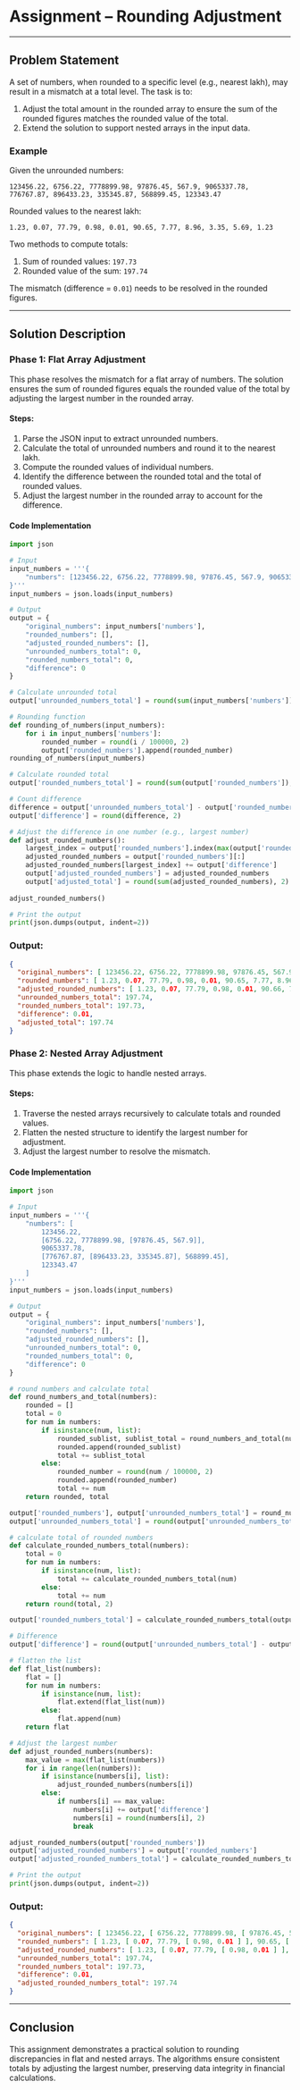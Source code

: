 # Assignment – Rounding Adjustment
---

## Problem Statement
A set of numbers, when rounded to a specific level (e.g., nearest lakh), may result in a mismatch at a total level. The task is to:
1. Adjust the total amount in the rounded array to ensure the sum of the rounded figures matches the rounded value of the total.
2. Extend the solution to support nested arrays in the input data.

### Example
Given the unrounded numbers:
```
123456.22, 6756.22, 7778899.98, 97876.45, 567.9, 9065337.78, 776767.87, 896433.23, 335345.87, 568899.45, 123343.47
```
Rounded values to the nearest lakh:
```
1.23, 0.07, 77.79, 0.98, 0.01, 90.65, 7.77, 8.96, 3.35, 5.69, 1.23
```
Two methods to compute totals:
1. Sum of rounded values: `197.73`
2. Rounded value of the sum: `197.74`

The mismatch (difference = `0.01`) needs to be resolved in the rounded figures.

---

## Solution Description

### Phase 1: Flat Array Adjustment
This phase resolves the mismatch for a flat array of numbers. The solution ensures the sum of rounded figures equals the rounded value of the total by adjusting the largest number in the rounded array.

#### Steps:
1. Parse the JSON input to extract unrounded numbers.
2. Calculate the total of unrounded numbers and round it to the nearest lakh.
3. Compute the rounded values of individual numbers.
4. Identify the difference between the rounded total and the total of rounded values.
5. Adjust the largest number in the rounded array to account for the difference.

#### Code Implementation
```python
import json

# Input
input_numbers = '''{
    "numbers": [123456.22, 6756.22, 7778899.98, 97876.45, 567.9, 9065337.78, 776767.87, 896433.23, 335345.87, 568899.45, 123343.47]
}'''
input_numbers = json.loads(input_numbers)

# Output
output = {
    "original_numbers": input_numbers['numbers'],
    "rounded_numbers": [],
    "adjusted_rounded_numbers": [],
    "unrounded_numbers_total": 0,
    "rounded_numbers_total": 0,
    "difference": 0
}

# Calculate unrounded total
output['unrounded_numbers_total'] = round(sum(input_numbers['numbers']) / 100000, 2)

# Rounding function
def rounding_of_numbers(input_numbers):
    for i in input_numbers['numbers']:
        rounded_number = round(i / 100000, 2)
        output['rounded_numbers'].append(rounded_number)
rounding_of_numbers(input_numbers)

# Calculate rounded total
output['rounded_numbers_total'] = round(sum(output['rounded_numbers']), 2)

# Count difference
difference = output['unrounded_numbers_total'] - output['rounded_numbers_total']
output['difference'] = round(difference, 2)

# Adjust the difference in one number (e.g., largest number)
def adjust_rounded_numbers():
    largest_index = output['rounded_numbers'].index(max(output['rounded_numbers']))
    adjusted_rounded_numbers = output['rounded_numbers'][:]
    adjusted_rounded_numbers[largest_index] += output['difference']
    output['adjusted_rounded_numbers'] = adjusted_rounded_numbers
    output['adjusted_total'] = round(sum(adjusted_rounded_numbers), 2)
    
adjust_rounded_numbers()

# Print the output
print(json.dumps(output, indent=2))
```
### Output:
```json
{
  "original_numbers": [ 123456.22, 6756.22, 7778899.98, 97876.45, 567.9, 9065337.78, 776767.87, 896433.23, 335345.87, 568899.45, 123343.47],
  "rounded_numbers": [ 1.23, 0.07, 77.79, 0.98, 0.01, 90.65, 7.77, 8.96, 3.35, 5.69, 1.23 ],
  "adjusted_rounded_numbers": [ 1.23, 0.07, 77.79, 0.98, 0.01, 90.66, 7.77, 8.96, 3.35, 5.69,1.23 ],
  "unrounded_numbers_total": 197.74,
  "rounded_numbers_total": 197.73,
  "difference": 0.01,
  "adjusted_total": 197.74
}
```

### Phase 2: Nested Array Adjustment
This phase extends the logic to handle nested arrays.

#### Steps:
1. Traverse the nested arrays recursively to calculate totals and rounded values.
2. Flatten the nested structure to identify the largest number for adjustment.
3. Adjust the largest number to resolve the mismatch.

#### Code Implementation
```python
import json

# Input
input_numbers = '''{
    "numbers": [
        123456.22,
        [6756.22, 7778899.98, [97876.45, 567.9]],
        9065337.78,
        [776767.87, [896433.23, 335345.87], 568899.45],
        123343.47
    ]
}'''
input_numbers = json.loads(input_numbers)

# Output
output = {
    "original_numbers": input_numbers['numbers'],
    "rounded_numbers": [],
    "adjusted_rounded_numbers": [],
    "unrounded_numbers_total": 0,
    "rounded_numbers_total": 0,
    "difference": 0
}

# round numbers and calculate total
def round_numbers_and_total(numbers):
    rounded = []
    total = 0
    for num in numbers:
        if isinstance(num, list):
            rounded_sublist, sublist_total = round_numbers_and_total(num)
            rounded.append(rounded_sublist)
            total += sublist_total
        else:
            rounded_number = round(num / 100000, 2)
            rounded.append(rounded_number)
            total += num
    return rounded, total

output['rounded_numbers'], output['unrounded_numbers_total'] = round_numbers_and_total(input_numbers['numbers'])
output['unrounded_numbers_total'] = round(output['unrounded_numbers_total'] / 100000, 2)

# calculate total of rounded numbers
def calculate_rounded_numbers_total(numbers):
    total = 0
    for num in numbers:
        if isinstance(num, list):
            total += calculate_rounded_numbers_total(num)
        else:
            total += num
    return round(total, 2)

output['rounded_numbers_total'] = calculate_rounded_numbers_total(output['rounded_numbers'])

# Difference
output['difference'] = round(output['unrounded_numbers_total'] - output['rounded_numbers_total'], 2)

# flatten the list
def flat_list(numbers):
    flat = []
    for num in numbers:
        if isinstance(num, list):
            flat.extend(flat_list(num))
        else:
            flat.append(num)
    return flat

# Adjust the largest number
def adjust_rounded_numbers(numbers):
    max_value = max(flat_list(numbers))
    for i in range(len(numbers)):
        if isinstance(numbers[i], list):
            adjust_rounded_numbers(numbers[i])
        else:
            if numbers[i] == max_value:
                numbers[i] += output['difference']
                numbers[i] = round(numbers[i], 2)
                break

adjust_rounded_numbers(output['rounded_numbers'])
output['adjusted_rounded_numbers'] = output['rounded_numbers']
output['adjusted_rounded_numbers_total'] = calculate_rounded_numbers_total(output['adjusted_rounded_numbers'])

# Print the output
print(json.dumps(output, indent=2))
```
### Output:
```json
{
  "original_numbers": [ 123456.22, [ 6756.22, 7778899.98, [ 97876.45, 567.9] ], 9065337.78,[ 776767.87, [ 896433.23, 335345.87 ], 568899.45 ], 123343.47 ],
  "rounded_numbers": [ 1.23, [ 0.07, 77.79, [ 0.98, 0.01 ] ], 90.65, [ 7.77, [ 8.96, 3.35 ], 5.69 ], 1.23 ],
  "adjusted_rounded_numbers": [ 1.23, [ 0.07, 77.79, [ 0.98, 0.01 ] ], 90.66, [ 7.77, [ 8.96, 3.35 ], 5.69 ], 1.23 ],
  "unrounded_numbers_total": 197.74,
  "rounded_numbers_total": 197.73,
  "difference": 0.01,
  "adjusted_rounded_numbers_total": 197.74
}
```
---

## Conclusion
This assignment demonstrates a practical solution to rounding discrepancies in flat and nested arrays. The algorithms ensure consistent totals by adjusting the largest number, preserving data integrity in financial calculations.

